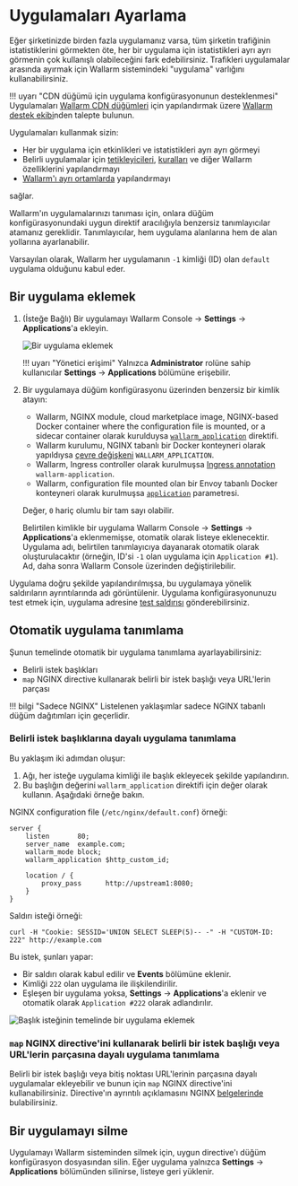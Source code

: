 # Uygulamaları Ayarlama

Eğer şirketinizde birden fazla uygulamanız varsa, tüm şirketin trafiğinin istatistiklerini görmekten öte, her bir uygulama için istatistikleri ayrı ayrı görmenin çok kullanışlı olabileceğini fark edebilirsiniz. Trafikleri uygulamalar arasında ayırmak için Wallarm sistemindeki "uygulama" varlığını kullanabilirsiniz.

!!! uyarı "CDN düğümü için uygulama konfigürasyonunun desteklenmesi"
    Uygulamaları [Wallarm CDN düğümleri](../../installation/cdn-node.md) için yapılandırmak üzere [Wallarm destek ekibi](mailto:support@wallarm.com)nden talepte bulunun.

Uygulamaları kullanmak sizin:
  
* Her bir uygulama için etkinlikleri ve istatistikleri ayrı ayrı görmeyi
* Belirli uygulamalar için [tetikleyicileri](../triggers/triggers.md), [kuralları](../rules/add-rule.md) ve diğer Wallarm özelliklerini yapılandırmayı
* [Wallarm'ı ayrı ortamlarda](../../admin-en/configuration-guides/wallarm-in-separated-environments/how-wallarm-in-separated-environments-works.md) yapılandırmayı

sağlar.

Wallarm'ın uygulamalarınızı tanıması için, onlara düğüm konfigürasyonundaki uygun direktif aracılığıyla benzersiz tanımlayıcılar atamanız gereklidir. Tanımlayıcılar, hem uygulama alanlarına hem de alan yollarına ayarlanabilir.

Varsayılan olarak, Wallarm her uygulamanın `-1` kimliği (ID) olan `default` uygulama olduğunu kabul eder.

## Bir uygulama eklemek

1. (İsteğe Bağlı) Bir uygulamayı Wallarm Console → **Settings** → **Applications**'a ekleyin.

    ![Bir uygulama eklemek](../../images/user-guides/settings/configure-app.png)

    !!! uyarı "Yönetici erişimi"
        Yalnızca **Administrator** rolüne sahip kullanıcılar **Settings** → **Applications** bölümüne erişebilir.
2. Bir uygulamaya düğüm konfigürasyonu üzerinden benzersiz bir kimlik atayın:

    * Wallarm, NGINX module, cloud marketplace image, NGINX-based Docker container where the configuration file is mounted, or a sidecar container olarak kurulduysa [`wallarm_application`](../../admin-en/configure-parameters-en.md#wallarm_application) direktifi.
    * Wallarm kurulumu, NGINX tabanlı bir Docker konteyneri olarak yapıldıysa [çevre değişkeni](../../admin-en/installation-docker-en.md#run-the-container-passing-the-environment-variables) `WALLARM_APPLICATION`.
    * Wallarm, Ingress controller olarak kurulmuşsa [Ingress annotation](../../admin-en/configure-kubernetes-en.md#ingress-annotations) `wallarm-application`.
    * Wallarm, configuration file mounted olan bir Envoy tabanlı Docker konteyneri olarak kurulmuşsa [`application`](../../admin-en/configuration-guides/envoy/fine-tuning.md#basic-settings) parametresi.

    Değer, `0` hariç olumlu bir tam sayı olabilir.

    Belirtilen kimlikle bir uygulama Wallarm Console → **Settings** → **Applications**'a eklenmemişse, otomatik olarak listeye eklenecektir. Uygulama adı, belirtilen tanımlayıcıya dayanarak otomatik olarak oluşturulacaktır (örneğin, ID'si `-1` olan uygulama için `Application #1`). Ad, daha sonra Wallarm Console üzerinden değiştirilebilir.

Uygulama doğru şekilde yapılandırılmışsa, bu uygulamaya yönelik saldırıların ayrıntılarında adı görüntülenir. Uygulama konfigürasyonunuzu test etmek için, uygulama adresine [test saldırısı](../../admin-en/installation-check-operation-en.md#2-run-a-test-attack) gönderebilirsiniz.

## Otomatik uygulama tanımlama

Şunun temelinde otomatik bir uygulama tanımlama ayarlayabilirsiniz:

* Belirli istek başlıkları
* `map` NGINX directive kullanarak belirli bir istek başlığı veya URL'lerin parçası

!!! bilgi "Sadece NGINX"
    Listelenen yaklaşımlar sadece NGINX tabanlı düğüm dağıtımları için geçerlidir.

### Belirli istek başlıklarına dayalı uygulama tanımlama

Bu yaklaşım iki adımdan oluşur:

1. Ağı, her isteğe uygulama kimliği ile başlık ekleyecek şekilde yapılandırın.
1. Bu başlığın değerini `wallarm_application` direktifi için değer olarak kullanın. Aşağıdaki örneğe bakın.

NGINX configuration file (`/etc/nginx/default.conf`) örneği:

```
server {
    listen       80;
    server_name  example.com;
    wallarm_mode block;
    wallarm_application $http_custom_id;
    
    location / {
        proxy_pass      http://upstream1:8080;
    }
}    
```

Saldırı isteği örneği:

```
curl -H "Cookie: SESSID='UNION SELECT SLEEP(5)-- -" -H "CUSTOM-ID: 222" http://example.com
```

Bu istek, şunları yapar:

* Bir saldırı olarak kabul edilir ve **Events** bölümüne eklenir.
* Kimliği `222` olan uygulama ile ilişkilendirilir.
* Eşleşen bir uygulama yoksa, **Settings** → **Applications**'a eklenir ve otomatik olarak `Application #222` olarak adlandırılır.

![Başlık isteğinin temelinde bir uygulama eklemek](../../images/user-guides/settings/configure-app-auto-header.png)

### `map` NGINX directive'ini kullanarak belirli bir istek başlığı veya URL'lerin parçasına dayalı uygulama tanımlama 

Belirli bir istek başlığı veya bitiş noktası URL'lerinin parçasına dayalı uygulamalar ekleyebilir ve bunun için `map` NGINX directive'ini kullanabilirsiniz. Directive'ın ayrıntılı açıklamasını NGINX [belgelerinde](https://nginx.org/en/docs/http/ngx_http_map_module.html#map) bulabilirsiniz.

## Bir uygulamayı silme

Uygulamayı Wallarm sisteminden silmek için, uygun directive'ı düğüm konfigürasyon dosyasından silin. Eğer uygulama yalnızca **Settings** → **Applications** bölümünden silinirse, listeye geri yüklenir.